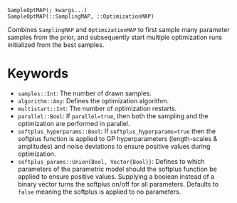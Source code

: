 ```
SampleOptMAP(; kwargs...)
SampleOptMAP(::SamplingMAP, ::OptimizationMAP)
```

Combines `SamplingMAP` and `OptimizationMAP` to first sample many parameter samples from the prior, and subsequently start multiple optimization runs initialized from the best samples.

# Keywords

  * `samples::Int`: The number of drawn samples.
  * `algorithm::Any`: Defines the optimization algorithm.
  * `multistart::Int`: The number of optimization restarts.
  * `parallel::Bool`: If `parallel=true`, then both the sampling and the optimization are performed in parallel.
  * `softplus_hyperparams::Bool`: If `softplus_hyperparams=true` then the softplus function       is applied to GP hyperparameters (length-scales & amplitudes) and noise deviations       to ensure positive values during optimization.
  * `softplus_params::Union{Bool, Vector{Bool}}`: Defines to which parameters of the parametric       model should the softplus function be applied to ensure positive values.       Supplying a boolean instead of a binary vector turns the softplus on/off for all parameters.       Defaults to `false` meaning the softplus is applied to no parameters.
